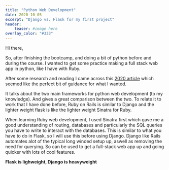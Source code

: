```yaml
---
title: "Python Web Development"
date: 2020-10-05
excerpt: "Django vs. Flask for my first project"
header:
    teaser: #image here
overlay_color: "#333"
---
```


Hi there,

So, after finishing the bootcamp, and doing a bit of python before and during the course. I wanted to get some practice making a full stack web app in python, like I have with Ruby. 

After some research and reading I came across this [2020 article](https://hackr.io/blog/flask-vs-django) which seemed like the perfect bit of guidance for what I wanted. 

It talks about the two main frameworks for python web development (to my knowledge). And gives a great comparison between the two. To relate it to work that I have done before, Ruby on Rails is similar to Django and the lighter weight flask is like the lighter weight Sinatra for Ruby.

When learning Ruby web development, I used Sinatra first which gave me a good understanding of routing, databases and particularly the SQL queries you have to write to interact with the databases. This is similar to what you have to do in Flask, so I will use this before using Django. Django like Rails automates alot of the typical long winded setup up, aswell as removing the need for querying. So can be used to get a full-stack web app up and going quicker with lots of cool features. 

**Flask is lighweight, Django is heavyweight**





